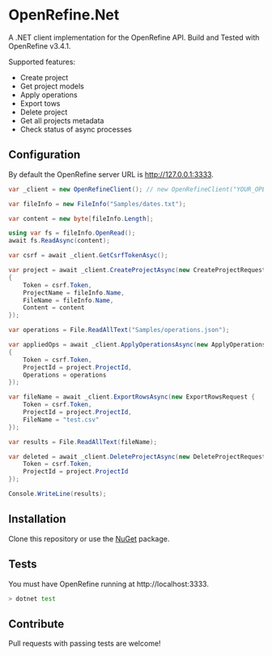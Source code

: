 # OpenRefine.Net
 
A .NET client implementation for the OpenRefine API. Build and Tested with OpenRefine v3.4.1.

Supported features:

- Create project
- Get project models
- Apply operations
- Export tows
- Delete project
- Get all projects metadata
- Check status of async processes

## Configuration
By default the OpenRefine server URL is http://127.0.0.1:3333.

```csharp
var _client = new OpenRefineClient(); // new OpenRefineClient("YOUR_OPENREFINE_URL");

var fileInfo = new FileInfo("Samples/dates.txt");

var content = new byte[fileInfo.Length];

using var fs = fileInfo.OpenRead();
await fs.ReadAsync(content);

var csrf = await _client.GetCsrfTokenAsyc();

var project = await _client.CreateProjectAsync(new CreateProjectRequest
{
    Token = csrf.Token,
    ProjectName = fileInfo.Name,
    FileName = fileInfo.Name,
    Content = content
});

var operations = File.ReadAllText("Samples/operations.json");

var appliedOps = await _client.ApplyOperationsAsync(new ApplyOperationsRequest
{
    Token = csrf.Token,
    ProjectId = project.ProjectId,
    Operations = operations
});

var fileName = await _client.ExportRowsAsync(new ExportRowsRequest { 
    Token = csrf.Token,
    ProjectId = project.ProjectId,
    FileName = "test.csv"
});

var results = File.ReadAllText(fileName);

var deleted = await _client.DeleteProjectAsync(new DeleteProjectRequest {
    Token = csrf.Token,
    ProjectId = project.ProjectId
});

Console.WriteLine(results);
```

## Installation

Clone this repository or use the [NuGet](https://www.nuget.org/packages/OpenRefine.Net/) package.

## Tests

You must have OpenRefine running at http://localhost:3333.

```sh
> dotnet test
```

## Contribute

Pull requests with passing tests are welcome! 

